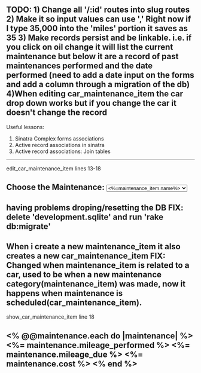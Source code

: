 TODO: 1) Change all '/:id' routes into slug routes
2) Make it so input values can use ',' Right now if I type 35,000 into the 'miles' portion it saves as 35
3) Make records persist and be linkable. i.e. if you click on oil change it will list the current maintenance but below it are a record of past maintenances performed and the date performed (need to add a date input on the forms and add a column through a migration of the db)
4)When editing car_maintenance_item the car drop down works but if you change the car it doesn't change the record
-------------------------------------------------------------------------------------------------------
Useful lessons:
1) Sinatra Complex forms associations
2) Active record associations in sinatra
3) Active record associations: Join tables
-------------------------------------------------------------------------------------------------------
edit_car_maintenance_item 
lines 13-18

 <label>Choose the Maintenance:</label>
      <select name="maintenance_id" >
        <% @maintenance_items.all.each do |maintenance_item| %>
        <option value="<%=maintenance_item.id%>"><%=maintenance_item.name%></option>
        <% end %>
      </select>
-------------------------------------------------------------------------------------------------------
having problems droping/resetting the DB
  FIX: delete 'development.sqlite' and run 'rake db:migrate'
-------------------------------------------------------------------------------------------------------
When i create a new maintenance_item it also creates a new car_maintenance_item
  FIX: Changed when maintenance_item is related to a car, used to be when a new maintenance category(maintenance_item) was made, now it happens when maintenance is scheduled(car_maintenance_item).
-------------------------------------------------------------------------------------------------------
show_car_maintenance_item
line 18 

<% @@maintenance.each do |maintenance| %>
    <%= maintenance.mileage_performed %>
    <%= maintenance.mileage_due %>
    <%= maintenance.cost %>
<% end %>
-------------------------------------------------------------------------------------------------------
